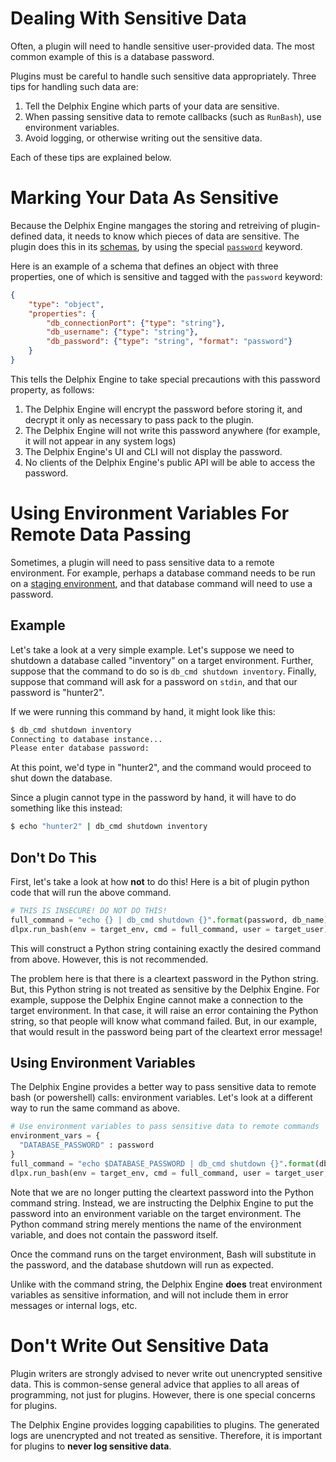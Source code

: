 # Dealing With Sensitive Data

Often, a plugin will need to handle sensitive user-provided data. The most common example of this is a database password.

Plugins must be careful to handle such sensitive data appropriately. Three tips for handling such data are:

1. Tell the Delphix Engine which parts of your data are sensitive.
2. When passing sensitive data to remote callbacks (such as `RunBash`), use environment variables.
3. Avoid logging, or otherwise writing out the sensitive data.

Each of these tips are explained below.

# Marking Your Data As Sensitive

Because the Delphix Engine mangages the storing and retreiving of plugin-defined data, it needs to know which pieces of data are sensitive. The plugin does this in its [schemas](/References/Glossary/#schema), by using the special [`password`](/References/Schemas/#password) keyword.

Here is an example of a schema that defines an object with three properties, one of which is sensitive and tagged with the `password` keyword:

```json
{
    "type": "object",
    "properties": {
        "db_connectionPort": {"type": "string"},
        "db_username": {"type": "string"},
        "db_password": {"type": "string", "format": "password"}
    }
}
```

This tells the Delphix Engine to take special precautions with this password property, as follows:

1. The Delphix Engine will encrypt the password before storing it, and decrypt it only as necessary to pass pack to the plugin.
2. The Delphix Engine will not write this password anywhere (for example, it will not appear in any system logs)
3. The Delphix Engine's UI and CLI will not display the password.
4. No clients of the Delphix Engine's public API will be able to access the password.

# Using Environment Variables For Remote Data Passing

Sometimes, a plugin will need to pass sensitive data to a remote environment. For example, perhaps a database command needs to be run on a [staging environment](/References/Glossary/#staging-environment), and that database command will need to use a password.

## Example
Let's take a look at a very simple example. Let's suppose we need to shutdown a database called "inventory" on a target environment. Further, suppose that the command to do so is `db_cmd shutdown inventory`. Finally, suppose that command will ask for a password on `stdin`, and that our password is "hunter2".

If we were running this command by hand, it might look like this:
```bash
$ db_cmd shutdown inventory
Connecting to database instance...
Please enter database password:
```

At this point, we'd type in "hunter2", and the command would proceed to shut down the database.

Since a plugin cannot type in the password by hand, it will have to do something like this instead:

```bash
$ echo "hunter2" | db_cmd shutdown inventory
```

## Don't Do This

First, let's take a look at how **not** to do this! Here is a bit of plugin python code that will run the above command.

```python
# THIS IS INSECURE! DO NOT DO THIS!
full_command = "echo {} | db_cmd shutdown {}".format(password, db_name)
dlpx.run_bash(env = target_env, cmd = full_command, user = target_user)
```

This will construct a Python string containing exactly the desired command from above. However, this is not recommended.

The problem here is that there is a cleartext password in the Python string. But, this Python string is not treated as sensitive by the Delphix Engine. For example, suppose the Delphix Engine cannot make a connection to the target environment. In that case, it will raise an error containing the Python string, so that people will know what command failed. But, in our example, that would result in the password being part of the cleartext error message!

## Using Environment Variables

The Delphix Engine provides a better way to pass sensitive data to remote bash (or powershell) calls: environment variables. Let's look at a different way to run the same command as above.

```python
# Use environment variables to pass sensitive data to remote commands
environment_vars = {
  "DATABASE_PASSWORD" : password
}
full_command = "echo $DATABASE_PASSWORD | db_cmd shutdown {}".format(db_name)
dlpx.run_bash(env = target_env, cmd = full_command, user = target_user, vars=environment_vars)
```

Note that we are no longer putting the cleartext password into the Python command string. Instead, we are instructing the Delphix Engine to put the password into an environment variable on the target environment. The Python command string merely mentions the name of the environment variable, and does not contain the password itself.

Once the command runs on the target environment, Bash will substitute in the password, and the database shutdown will run as expected.

Unlike with the command string, the Delphix Engine **does** treat environment variables as sensitive information, and will not include them in error messages or internal logs, etc.

# Don't Write Out Sensitive Data

Plugin writers are strongly advised to never write out unencrypted sensitive data. This is common-sense general advice that applies to all areas of programming, not just for plugins. However, there is one special concerns for plugins.

The Delphix Engine provides logging capabilities to plugins. The generated logs are unencrypted and not treated as sensitive. Therefore, it is important for plugins to **never log sensitive data**.
